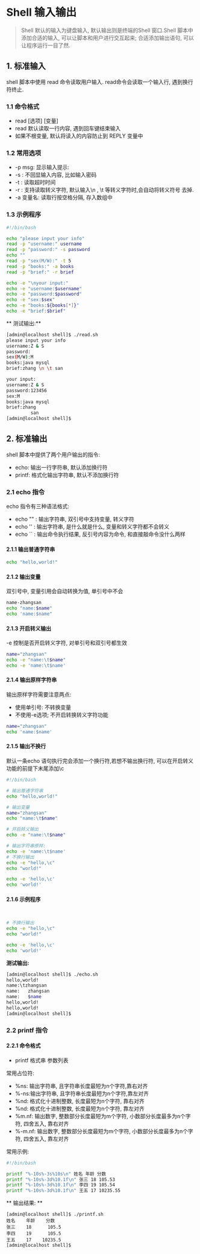 # Shell 输入输出

> Shell 默认的输入为键盘输入, 默认输出则是终端的Shell 窗口.Shell 脚本中添加合适的输入, 可以让脚本和用户进行交互起来; 合适添加输出语句, 可以让程序运行一目了然.

## 1. 标准输入

shell 脚本中使用 read 命令读取用户输入. read命令会读取一个输入行, 遇到换行符终止.
### 1.1 命令格式
* read \[选项\] \[变量\]  
* read 默认读取一行内容, 遇到回车键结束输入
* 如果不根变量, 默认将读入的内容防止到 REPLY 变量中

### 1.2 常用选项
* -p msg: 显示输入提示:
* -s : 不回显输入内容, 比如输入密码
* -t : 读取超时时间
* -r : 支持读取转义字符, 默认输入\n , \t 等转义字符时,会自动将转义符号 去掉.
* -a 变量名: 读取行按空格分隔, 存入数组中 

### 1.3 示例程序
```bash
#!/bin/bash

echo "please input your info"
read -p "username:" username
read -p "password:" -s password
echo ""
read -p "sex(M/W):" -t 5
read -p "books:" -a books
read -p "brief:" -r brief

echo -e "\nyour input:"
echo -e "username:$username"
echo -e "password:$password"
echo -e "sex:$sex"
echo -e "books:${books[*]}"
echo -e "brief:$brief"
```
** 测试输出:**
```bash
[admin@localhost shell]$ ./read.sh 
please input your info
username:Z & S
password:
sex(M/W):M
books:java mysql
brief:zhang \n \t san

your input:
username:Z & S
password:123456
sex:M
books:java mysql
brief:zhang 
         san
[admin@localhost shell]$ 
```

## 2. 标准输出
shell 脚本中提供了两个用户输出的指令:
* echo: 输出一行字符串, 默认添加换行符
* printf: 格式化输出字符串, 默认不添加换行符

### 2.1 echo 指令
echo 指令有三种语法格式:
* echo "" : 输出字符串, 双引号中支持变量, 转义字符
* echo '' : 输出字符串, 是什么就是什么, 变量和转义字符都不会转义
* echo `` : 输出命令执行结果, 反引号内容为命令, 和直接敲命令没什么两样

#### 2.1.1 输出普通字符串
```bash
echo "hello,world!"
```

#### 2.1.2 输出变量
双引号中, 变量引用会自动转换为值, 单引号中不会
```bash
name-zhangsan
echo "name:$name"
echo 'name:$name"
```

#### 2.1.3 开启转义输出
-e 控制是否开启转义字符, 对单引号和双引号都生效
```bash
name="zhangsan"
echo -e "name:\t$name"
echo -e 'name:\t$name'
```

#### 2.1.4 输出原样字符串
输出原样字符需要注意两点:
* 使用单引号: 不转换变量
* 不使用-e选项; 不开启转换转义字符功能
```bash
name="zhangsan"
echo 'name:$name'
```

#### 2.1.5 输出不换行
默认一条echo 语句执行完会添加一个换行符,若想不输出换行符, 可以在开启转义功能的前提下末尾添加\c

```bash
#!/bin/bash

# 输出普通字符串
echo "hello,world!"

# 输出变量
name="zhangsan"
echo "name:\t$name"

# 开启转义输出
echo -e "name:\t$name"

# 输出字符串原样:
echo -e 'name:\t$name'
# 不换行输出
echo -e "hello,\c"
echo "world!"

echo -e 'hello,\c'
echo 'world!'
```

#### 2.1.6 示例程序
```bash


# 不换行输出
echo -e "hello,\c"
echo "world!"

echo -e 'hello,\c'
echo 'world!'
```
**测试输出:**
```bash
[admin@localhost shell]$ ./echo.sh 
hello,world!
name:\tzhangsan
name:   zhangsan
name:   $name
hello,world!
hello,world!
[admin@localhost shell]$ 
```

### 2.2 printf 指令

#### 2.2.1 命令格式
* printf 格式串 参数列表

常用占位符:
* %ns: 输出字符串, 且字符串长度最短为n个字符,靠右对齐
* %-ns:输出字符串, 且字符串长度最短为n个字符,靠左对齐
* %nd: 格式化十进制整数, 长度最短为n个字符, 靠右对齐
* %nd: 格式化十进制整数, 长度最短为n个字符, 靠左对齐
* %m.nf: 输出数字, 整数部分长度最短为m个字符, 小数部分长度最多为n个字符, 四舍五入, 靠右对齐
* %-m.nf: 输出数字, 整数部分长度最短为m个字符, 小数部分长度最多为n个字符, 四舍五入, 靠左对齐

常用示例:

```bash
#!/bin/bash

printf "%-10s%-3s%10s\n" 姓名 年龄 分数
printf "%-10s%-3d%10.1f\n" 张三 18 105.53
printf "%-10s%-3d%10.1f\n" 李四 19 105.54
printf "%-10s%-3d%10.1f\n" 王五 17 10235.55
```

** 输出结果: **
```
[admin@localhost shell]$ ./printf.sh 
姓名    年龄    分数
张三    18      105.5
李四    19      105.5
王五    17    10235.5
[admin@localhost shell]$ 
```













































































